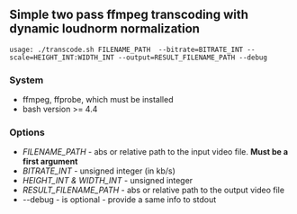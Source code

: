 ## Simple two pass ffmpeg transcoding with dynamic loudnorm normalization

```shell
usage: ./transcode.sh FILENAME_PATH  --bitrate=BITRATE_INT --scale=HEIGHT_INT:WIDTH_INT --output=RESULT_FILENAME_PATH --debug
```
### System
* ffmpeg, ffprobe, which must be installed
* bash version >= 4.4 

### Options
* _FILENAME_PATH_ - abs or relative path to the input video file. **Must be a first argument**
* _BITRATE_INT_ - unsigned integer (in kb/s)
* _HEIGHT_INT & WIDTH_INT_ - unsigned integer
* _RESULT_FILENAME_PATH_ - abs or relative path to the output video file
* --debug - is optional - provide a same info to stdout

